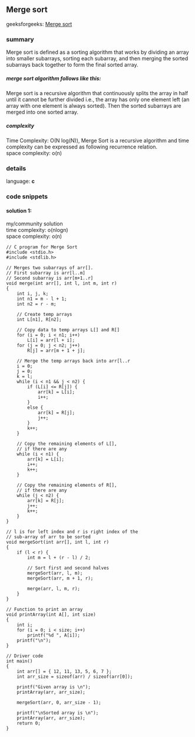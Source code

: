 ## Merge sort

geeksforgeeks: [Merge sort](https://www.geeksforgeeks.org/merge-sort/)

### summary

Merge sort is defined as a sorting algorithm that works by dividing an array into smaller subarrays, sorting each subarray, and then merging the sorted subarrays back together to form the final sorted array.

##### merge sort algorithm follows like this:

Merge sort is a recursive algorithm that continuously splits the array in half until it cannot be further divided i.e., the array has only one element left (an array with one element is always sorted). Then the sorted subarrays are merged into one sorted array.

##### complexity

Time Complexity: O(N log(N)), Merge Sort is a recursive algorithm and time complexity can be expressed as following recurrence relation.\
space complexity: o(n)

### details

language: **c**

### code snippets

#### solution 1:

my/community solution\
time complexity: o(nlogn) \
space complexity: o(n)

```
// C program for Merge Sort
#include <stdio.h>
#include <stdlib.h>

// Merges two subarrays of arr[].
// First subarray is arr[l..m]
// Second subarray is arr[m+1..r]
void merge(int arr[], int l, int m, int r)
{
	int i, j, k;
	int n1 = m - l + 1;
	int n2 = r - m;

	// Create temp arrays
	int L[n1], R[n2];

	// Copy data to temp arrays L[] and R[]
	for (i = 0; i < n1; i++)
		L[i] = arr[l + i];
	for (j = 0; j < n2; j++)
		R[j] = arr[m + 1 + j];

	// Merge the temp arrays back into arr[l..r
	i = 0;
	j = 0;
	k = l;
	while (i < n1 && j < n2) {
		if (L[i] <= R[j]) {
			arr[k] = L[i];
			i++;
		}
		else {
			arr[k] = R[j];
			j++;
		}
		k++;
	}

	// Copy the remaining elements of L[],
	// if there are any
	while (i < n1) {
		arr[k] = L[i];
		i++;
		k++;
	}

	// Copy the remaining elements of R[],
	// if there are any
	while (j < n2) {
		arr[k] = R[j];
		j++;
		k++;
	}
}

// l is for left index and r is right index of the
// sub-array of arr to be sorted
void mergeSort(int arr[], int l, int r)
{
	if (l < r) {
		int m = l + (r - l) / 2;

		// Sort first and second halves
		mergeSort(arr, l, m);
		mergeSort(arr, m + 1, r);

		merge(arr, l, m, r);
	}
}

// Function to print an array
void printArray(int A[], int size)
{
	int i;
	for (i = 0; i < size; i++)
		printf("%d ", A[i]);
	printf("\n");
}

// Driver code
int main()
{
	int arr[] = { 12, 11, 13, 5, 6, 7 };
	int arr_size = sizeof(arr) / sizeof(arr[0]);

	printf("Given array is \n");
	printArray(arr, arr_size);

	mergeSort(arr, 0, arr_size - 1);

	printf("\nSorted array is \n");
	printArray(arr, arr_size);
	return 0;
}
```
